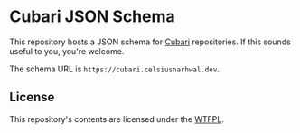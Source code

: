 # Cubari JSON Schema

This repository hosts a JSON schema for [Cubari](https://cubari.moe) repositories. If this sounds useful to you, you're welcome.

The schema URL is `https://cubari.celsiusnarhwal.dev`.

## License

This repository's contents are licensed under the [WTFPL](LICENSE.md).
